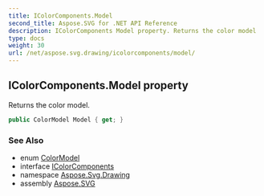 ```yaml
---
title: IColorComponents.Model
second_title: Aspose.SVG for .NET API Reference
description: IColorComponents Model property. Returns the color model
type: docs
weight: 30
url: /net/aspose.svg.drawing/icolorcomponents/model/
---
```

## IColorComponents.Model property

Returns the color model.

```csharp
public ColorModel Model { get; }
```

### See Also

* enum [ColorModel](../../colormodel/)
* interface [IColorComponents](../)
* namespace [Aspose.Svg.Drawing](../../../aspose.svg.drawing/)
* assembly [Aspose.SVG](../../../)
